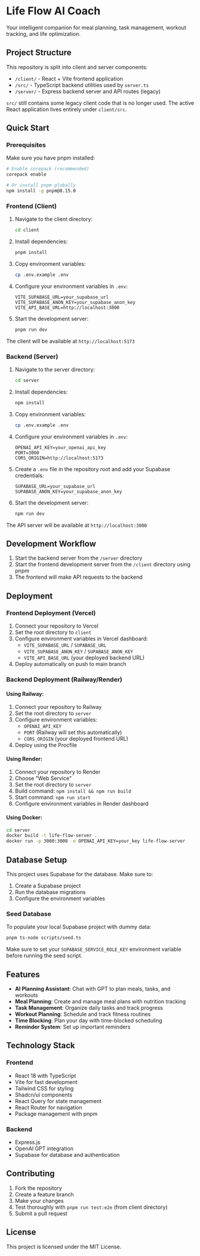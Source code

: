 
# Life Flow AI Coach

Your intelligent companion for meal planning, task management, workout tracking, and life optimization.

## Project Structure

This repository is split into client and server components:

- `/client/` - React + Vite frontend application
- `/src/` - TypeScript backend utilities used by `server.ts`
- `/server/` - Express backend server and API routes (legacy)

`src/` still contains some legacy client code that is no longer used. The active
React application lives entirely under `client/src`.

## Quick Start

### Prerequisites

Make sure you have pnpm installed:
```bash
# Enable corepack (recommended)
corepack enable

# Or install pnpm globally
npm install -g pnpm@8.15.0
```

### Frontend (Client)

1. Navigate to the client directory:
   ```bash
   cd client
   ```

2. Install dependencies:
   ```bash
   pnpm install
   ```

3. Copy environment variables:
   ```bash
   cp .env.example .env
   ```

4. Configure your environment variables in `.env`:
   ```
   VITE_SUPABASE_URL=your_supabase_url
   VITE_SUPABASE_ANON_KEY=your_supabase_anon_key
   VITE_API_BASE_URL=http://localhost:3000
   ```

5. Start the development server:
   ```bash
   pnpm run dev
   ```

The client will be available at `http://localhost:5173`

### Backend (Server)

1. Navigate to the server directory:
   ```bash
   cd server
   ```

2. Install dependencies:
   ```bash
   npm install
   ```

3. Copy environment variables:
   ```bash
   cp .env.example .env
   ```

4. Configure your environment variables in `.env`:
   ```
   OPENAI_API_KEY=your_openai_api_key
   PORT=3000
   CORS_ORIGIN=http://localhost:5173
   ```

5. Create a `.env` file in the repository root and add your Supabase credentials:
   ```
   SUPABASE_URL=your_supabase_url
   SUPABASE_ANON_KEY=your_supabase_anon_key
   ```

6. Start the development server:
   ```bash
   npm run dev
   ```

The API server will be available at `http://localhost:3000`

## Development Workflow

1. Start the backend server from the `/server` directory
2. Start the frontend development server from the `/client` directory using pnpm
3. The frontend will make API requests to the backend

## Deployment

### Frontend Deployment (Vercel)

1. Connect your repository to Vercel
2. Set the root directory to `client`
3. Configure environment variables in Vercel dashboard:
   - `VITE_SUPABASE_URL` / `SUPABASE_URL`
   - `VITE_SUPABASE_ANON_KEY` / `SUPABASE_ANON_KEY`
   - `VITE_API_BASE_URL` (your deployed backend URL)
4. Deploy automatically on push to main branch

### Backend Deployment (Railway/Render)

#### Using Railway:
1. Connect your repository to Railway
2. Set the root directory to `server`
3. Configure environment variables:
   - `OPENAI_API_KEY`
   - `PORT` (Railway will set this automatically)
   - `CORS_ORIGIN` (your deployed frontend URL)
4. Deploy using the Procfile

#### Using Render:
1. Connect your repository to Render
2. Choose "Web Service"
3. Set the root directory to `server`
4. Build command: `npm install && npm run build`
5. Start command: `npm run start`
6. Configure environment variables in Render dashboard

#### Using Docker:
```bash
cd server
docker build -t life-flow-server .
docker run -p 3000:3000 -e OPENAI_API_KEY=your_key life-flow-server
```

## Database Setup

This project uses Supabase for the database. Make sure to:

1. Create a Supabase project
2. Run the database migrations
3. Configure the environment variables

### Seed Database

To populate your local Supabase project with dummy data:

```bash
pnpm ts-node scripts/seed.ts
```

Make sure to set your `SUPABASE_SERVICE_ROLE_KEY` environment variable before running the seed script.

## Features

- **AI Planning Assistant**: Chat with GPT to plan meals, tasks, and workouts
- **Meal Planning**: Create and manage meal plans with nutrition tracking
- **Task Management**: Organize daily tasks and track progress
- **Workout Planning**: Schedule and track fitness routines
- **Time Blocking**: Plan your day with time-blocked scheduling
- **Reminder System**: Set up important reminders

## Technology Stack

### Frontend
- React 18 with TypeScript
- Vite for fast development
- Tailwind CSS for styling
- Shadcn/ui components
- React Query for state management
- React Router for navigation
- Package management with pnpm

### Backend
- Express.js
- OpenAI GPT integration
- Supabase for database and authentication

## Contributing

1. Fork the repository
2. Create a feature branch
3. Make your changes
4. Test thoroughly with `pnpm run test:e2e` (from client directory)
5. Submit a pull request

## License

This project is licensed under the MIT License.
